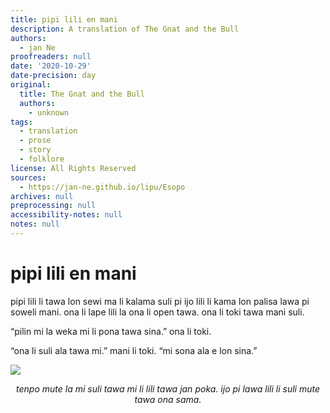 ```yaml
---
title: pipi lili en mani
description: A translation of The Gnat and the Bull
authors:
  - jan Ne
proofreaders: null
date: '2020-10-29'
date-precision: day
original:
  title: The Gnat and the Bull
  authors:
    - unknown
tags:
  - translation
  - prose
  - story
  - folklore
license: All Rights Reserved
sources:
  - https://jan-ne.github.io/lipu/Esopo
archives: null
preprocessing: null
accessibility-notes: null
notes: null
---
```


# pipi lili en mani

pipi lili li tawa lon sewi ma li kalama suli pi ijo lili li kama lon palisa lawa pi soweli mani. ona li lape lili la ona li open tawa. ona li toki tawa mani suli.

“pilin mi la weka mi li pona tawa sina.” ona li toki.

“ona li suli ala tawa mi.” mani li toki. “mi sona ala e lon sina.”

![](https://jan-ne.github.io/lipu/Esopo/pipi_lili_en_mani.jpg)

*<p style="text-align: center;">tenpo mute la mi suli tawa mi li lili tawa jan poka. ijo pi lawa lili li suli mute tawa ona sama.</p>*
